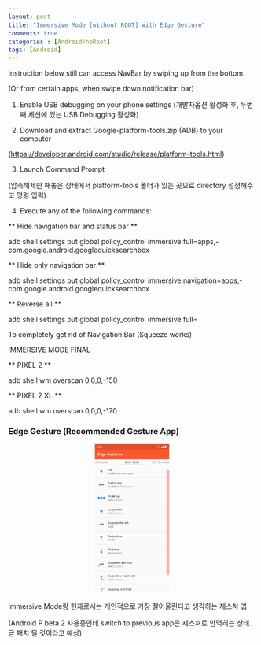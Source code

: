 ```yaml
---
layout: post
title: "Immersive Mode [without ROOT] with Edge Gesture"
comments: true
categories : [Android/noRoot]
tags: [Android]
---
```


Instruction below still can access NavBar by swiping up from the bottom.

(Or from certain apps, when swipe down notification bar)





1. Enable USB debugging on your phone settings (개발자옵션 활성화 후, 두번째 세션에 있는 USB Debugging 활성화)



2. Download and extract Google-platform-tools.zip (ADB) to your computer

(https://developer.android.com/studio/release/platform-tools.html)



3. Launch Command Prompt

(압축해제만 해놓은 상태에서 platform-tools 폴더가 있는 곳으로 directory 설정해주고 명령 입력)



4. Execute any of the following commands:

** Hide navigation bar and status bar **

adb shell settings put global policy_control immersive.full=apps,-com.google.android.googlequicksearchbox

** Hide only navigation bar **

adb shell settings put global policy_control immersive.navigation=apps,-com.google.android.googlequicksearchbox

** Reverse all **

adb shell settings put global policy_control immersive.full=









To completely get rid of Navigation Bar (Squeeze works)



IMMERSIVE MODE FINAL

** PIXEL 2 **

adb shell wm overscan 0,0,0,-150

** PIXEL 2  XL **

 adb shell wm overscan 0,0,0,-170





<h3>Edge Gesture (Recommended Gesture App)</h3>

<center><img src="/assets/img/EdgeGesture.png" width="30%"></center>


Immersive Mode랑 현재로서는 개인적으로 가장 잘어울린다고 생각하는 제스쳐 앱

(Android P beta 2 사용중인데 switch to previous app은 제스쳐로 안먹히는 상태. 곧 패치 될 것이라고 예상)
